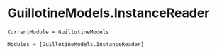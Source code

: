 # GuillotineModels.InstanceReader

```@meta
CurrentModule = GuillotineModels
```

```@autodocs
Modules = [GuillotineModels.InstanceReader]
```

